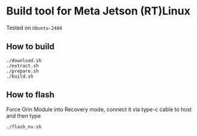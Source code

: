 # Build tool for Meta Jetson (RT)Linux 
Tested on `Ubuntu-2404`
## How to build
```
./download.sh
./extract.sh
./prepare.sh
./build.sh
```
## How to flash
Force Orin Module into Recovery mode, connect it via type-c cable to host and then type
```
./flash_nv.sh
```
